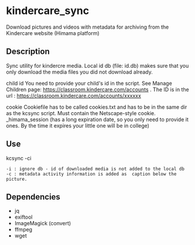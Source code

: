 kindercare_sync
===============

Download pictures and videos with metadata for archiving from the Kindercare website (Himama platform)

Description
-----------

Sync utility for kindercre media. Local id db (file: id.db) makes sure that you only download the media files you did not download already. 

child id
You need to provide your child's id in the script. See Manage Children page: https://classroom.kindercare.com/accounts . The ID is in the url : https://classroom.kindercare.com/accounts/xxxxxx 


cookie
Cookiefile has to be called cookies.txt and has to be in the same dir as the kcsync script.
Must contain the Netscape-style cookie.  _himama_session (has a long expiration date, so you only need to provide it ones. By the time it expires your little one will be in college)


Use
---

kcsync -ci 

	-i : ignore db - id of downloaded media is not added to the local db
	-c : metadata activity information is added as  caption below the picture.


Dependencies
------------

- jq
- exiftool
- ImageMagick (convert)
- ffmpeg
- wget
 

